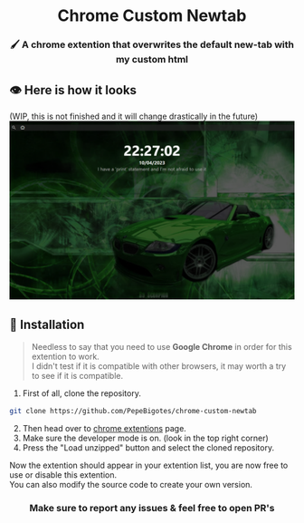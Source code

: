<h1 align="center">Chrome Custom Newtab</h1>
<h3 align="center">🖌 A chrome extention that overwrites the default new-tab with my custom html</h3>

## 👁 Here is how it looks

(WIP, this is not finished and it will change drastically in the future)  
<img src="./newtab-preview.png">

## 🔧 Installation

>Needless to say that you need to use <b>Google Chrome</b> in order for this extention to work.  
>I didn't test if it is compatible with other browsers, it may worth a try to see if it is compatible.
1. First of all, clone the repository.

```bash
git clone https://github.com/PepeBigotes/chrome-custom-newtab
```

2. Then head over to <a href ="chrome://extensions/">chrome extentions</a> page. 
3. Make sure the developer mode is on. (look in the top right corner) 
4. Press the "Load unzipped" button and select the cloned repository.

Now the extention should appear in your extention list, you are now free to use or disable this extention.  
You can also modify the source code to create your own version.

<h3 align="center">Make sure to report any issues & feel free to open PR's</h3>
